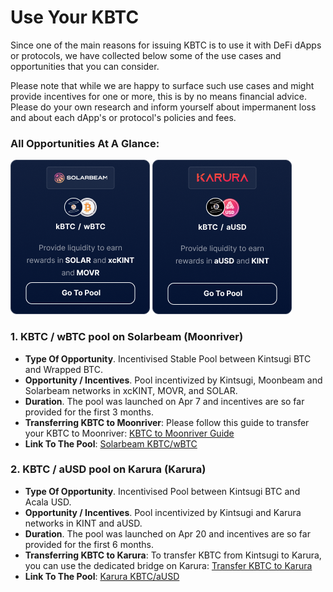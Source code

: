 # Use Your KBTC

Since one of the main reasons for issuing KBTC is to use it with DeFi dApps or protocols, we have collected below some of the use cases and opportunities that you can consider.

Please note that while we are happy to surface such use cases and might provide incentives for one or more, this is by no means financial advice. Please do your own research and inform yourself about impermanent loss and about each dApp's or protocol's policies and fees.

### All Opportunities At A Glance:

[![Solarbeam Pool](../_assets/img/kintsugi/Solarbeam%20kBTC%20Pool.png)](https://app.solarbeam.io/farm?filter=stable)
[![Karura Pool](../_assets/img/kintsugi/Karura%20kBTC%20Pool.png)](https://apps.karura.network/earn)

### 1. KBTC / wBTC pool on Solarbeam (Moonriver)

* **Type Of Opportunity**. Incentivised Stable Pool between Kintsugi BTC and Wrapped BTC.
* **Opportunity / Incentives**. Pool incentivized by Kintsugi, Moonbeam and Solarbeam networks in xcKINT, MOVR, and SOLAR.
* **Duration**. The pool was launched on Apr 7 and incentives are so far provided for the first 3 months.
* **Transferring KBTC to Moonriver**:  Please follow this guide to transfer your KBTC to Moonriver: [KBTC to Moonriver Guide](https://moonbeam.network/tutorial/cross-chain-assets-on-moonriver/)
* **Link To The Pool**: [Solarbeam KBTC/wBTC](https://app.solarbeam.io/farm?filter=stable)

### 2. KBTC / aUSD pool on Karura (Karura)

* **Type Of Opportunity**. Incentivised Pool between Kintsugi BTC and Acala USD.
* **Opportunity / Incentives**. Pool incentivized by Kintsugi and Karura networks in KINT and aUSD.
* **Duration**. The pool was launched on Apr 20 and incentives are so far provided for the first 6 months.
* **Transferring KBTC to Karura**:  To transfer KBTC from Kintsugi to Karura, you can use the dedicated bridge on Karura: [Transfer KBTC to Karura](https://apps.karura.network/bridge)
* **Link To The Pool**: [Karura KBTC/aUSD](https://apps.karura.network/earn)
